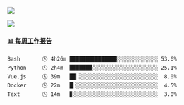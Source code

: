 [![](https://count.getloli.com/get/@Quan666.github.readme)](https://count.getloli.com/)


[![](https://chat.getloli.com/room/@Quan666.github/svg?width=600&height=100&limit=20&theme=light&title=Quan666@github:%20~&fontSize=13)](https://chat.getloli.com/room/@Quan666.github?title=Quan666的留言板)


 <!-- waka-box start -->
#### <a href="https://gist.github.com/204ad9111ce51ffe775886f66538b500" target="_blank">📊 每周工作报告</a>
```text
Bash       🕓 4h26m ███████████████░░░░░░░░░░░░░ 53.6%
Python     🕓 2h4m  ███████░░░░░░░░░░░░░░░░░░░░░ 25.1%
Vue.js     🕓 39m   ██▏░░░░░░░░░░░░░░░░░░░░░░░░░  8.0%
Docker     🕓 22m   █▎░░░░░░░░░░░░░░░░░░░░░░░░░░  4.5%
Text       🕓 14m   ▊░░░░░░░░░░░░░░░░░░░░░░░░░░░  3.0%
```
<!-- Powered by https://github.com/journey-ad/waka-box-go . -->
<!-- waka-box end -->













<!--
**Quan666/Quan666** is a ✨ _special_ ✨ repository because its `README.md` (this file) appears on your GitHub profile.

Here are some ideas to get you started:

- 🔭 I’m currently working on ...
- 🌱 I’m currently learning ...
- 👯 I’m looking to collaborate on ...
- 🤔 I’m looking for help with ...
- 💬 Ask me about ...
- 📫 How to reach me: ...
- 😄 Pronouns: ...
- ⚡ Fun fact: ...
-->
